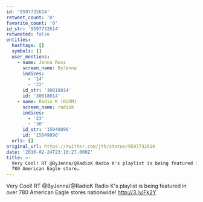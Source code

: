 ```yaml
---
id: '9597732614'
retweet_count: '0'
favorite_count: '0'
id_str: '9597732614'
retweeted: false
entities:
  hashtags: []
  symbols: []
  user_mentions:
    - name: Jenna Ross
      screen_name: ByJenna
      indices:
        - '14'
        - '22'
      id_str: '30018014'
      id: '30018014'
    - name: Radio K (KUOM)
      screen_name: radiok
      indices:
        - '23'
        - '30'
      id_str: '15049896'
      id: '15049896'
  urls: []
original_url: https://twitter.com/jth/status/9597732614
date: '2010-02-24T23:16:27.000Z'
title: >-
  Very Cool! RT @ByJenna/@RadioK Radio K's playlist is being featured in over
  780 American Eagle store…
---
```


Very Cool! RT @ByJenna/@RadioK Radio K's playlist is being featured in over 780 American Eagle stores nationwide! http://3.ly/Fk2Y